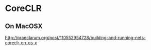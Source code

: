 # CoreCLR

## On MacOSX

http://praeclarum.org/post/110552954728/building-and-running-nets-coreclr-on-os-x

